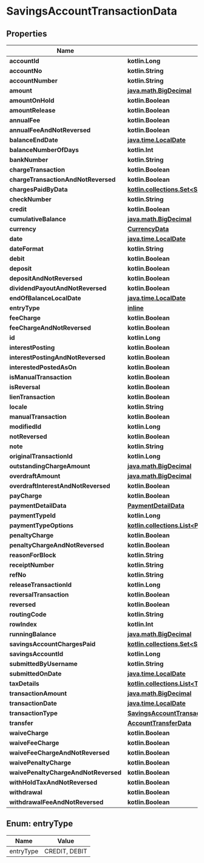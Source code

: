 
# SavingsAccountTransactionData

## Properties
| Name | Type | Description | Notes |
| ------------ | ------------- | ------------- | ------------- |
| **accountId** | **kotlin.Long** |  |  [optional] |
| **accountNo** | **kotlin.String** |  |  [optional] |
| **accountNumber** | **kotlin.String** |  |  [optional] |
| **amount** | [**java.math.BigDecimal**](java.math.BigDecimal.md) |  |  [optional] |
| **amountOnHold** | **kotlin.Boolean** |  |  [optional] |
| **amountRelease** | **kotlin.Boolean** |  |  [optional] |
| **annualFee** | **kotlin.Boolean** |  |  [optional] |
| **annualFeeAndNotReversed** | **kotlin.Boolean** |  |  [optional] |
| **balanceEndDate** | [**java.time.LocalDate**](java.time.LocalDate.md) |  |  [optional] |
| **balanceNumberOfDays** | **kotlin.Int** |  |  [optional] |
| **bankNumber** | **kotlin.String** |  |  [optional] |
| **chargeTransaction** | **kotlin.Boolean** |  |  [optional] |
| **chargeTransactionAndNotReversed** | **kotlin.Boolean** |  |  [optional] |
| **chargesPaidByData** | [**kotlin.collections.Set&lt;SavingsAccountChargesPaidByData&gt;**](SavingsAccountChargesPaidByData.md) |  |  [optional] |
| **checkNumber** | **kotlin.String** |  |  [optional] |
| **credit** | **kotlin.Boolean** |  |  [optional] |
| **cumulativeBalance** | [**java.math.BigDecimal**](java.math.BigDecimal.md) |  |  [optional] |
| **currency** | [**CurrencyData**](CurrencyData.md) |  |  [optional] |
| **date** | [**java.time.LocalDate**](java.time.LocalDate.md) |  |  [optional] |
| **dateFormat** | **kotlin.String** |  |  [optional] |
| **debit** | **kotlin.Boolean** |  |  [optional] |
| **deposit** | **kotlin.Boolean** |  |  [optional] |
| **depositAndNotReversed** | **kotlin.Boolean** |  |  [optional] |
| **dividendPayoutAndNotReversed** | **kotlin.Boolean** |  |  [optional] |
| **endOfBalanceLocalDate** | [**java.time.LocalDate**](java.time.LocalDate.md) |  |  [optional] |
| **entryType** | [**inline**](#EntryType) |  |  [optional] |
| **feeCharge** | **kotlin.Boolean** |  |  [optional] |
| **feeChargeAndNotReversed** | **kotlin.Boolean** |  |  [optional] |
| **id** | **kotlin.Long** |  |  [optional] |
| **interestPosting** | **kotlin.Boolean** |  |  [optional] |
| **interestPostingAndNotReversed** | **kotlin.Boolean** |  |  [optional] |
| **interestedPostedAsOn** | **kotlin.Boolean** |  |  [optional] |
| **isManualTransaction** | **kotlin.Boolean** |  |  [optional] |
| **isReversal** | **kotlin.Boolean** |  |  [optional] |
| **lienTransaction** | **kotlin.Boolean** |  |  [optional] |
| **locale** | **kotlin.String** |  |  [optional] |
| **manualTransaction** | **kotlin.Boolean** |  |  [optional] |
| **modifiedId** | **kotlin.Long** |  |  [optional] |
| **notReversed** | **kotlin.Boolean** |  |  [optional] |
| **note** | **kotlin.String** |  |  [optional] |
| **originalTransactionId** | **kotlin.Long** |  |  [optional] |
| **outstandingChargeAmount** | [**java.math.BigDecimal**](java.math.BigDecimal.md) |  |  [optional] |
| **overdraftAmount** | [**java.math.BigDecimal**](java.math.BigDecimal.md) |  |  [optional] |
| **overdraftInterestAndNotReversed** | **kotlin.Boolean** |  |  [optional] |
| **payCharge** | **kotlin.Boolean** |  |  [optional] |
| **paymentDetailData** | [**PaymentDetailData**](PaymentDetailData.md) |  |  [optional] |
| **paymentTypeId** | **kotlin.Long** |  |  [optional] |
| **paymentTypeOptions** | [**kotlin.collections.List&lt;PaymentTypeData&gt;**](PaymentTypeData.md) |  |  [optional] |
| **penaltyCharge** | **kotlin.Boolean** |  |  [optional] |
| **penaltyChargeAndNotReversed** | **kotlin.Boolean** |  |  [optional] |
| **reasonForBlock** | **kotlin.String** |  |  [optional] |
| **receiptNumber** | **kotlin.String** |  |  [optional] |
| **refNo** | **kotlin.String** |  |  [optional] |
| **releaseTransactionId** | **kotlin.Long** |  |  [optional] |
| **reversalTransaction** | **kotlin.Boolean** |  |  [optional] |
| **reversed** | **kotlin.Boolean** |  |  [optional] |
| **routingCode** | **kotlin.String** |  |  [optional] |
| **rowIndex** | **kotlin.Int** |  |  [optional] |
| **runningBalance** | [**java.math.BigDecimal**](java.math.BigDecimal.md) |  |  [optional] |
| **savingsAccountChargesPaid** | [**kotlin.collections.Set&lt;SavingsAccountChargesPaidByData&gt;**](SavingsAccountChargesPaidByData.md) |  |  [optional] |
| **savingsAccountId** | **kotlin.Long** |  |  [optional] |
| **submittedByUsername** | **kotlin.String** |  |  [optional] |
| **submittedOnDate** | [**java.time.LocalDate**](java.time.LocalDate.md) |  |  [optional] |
| **taxDetails** | [**kotlin.collections.List&lt;TaxDetailsData&gt;**](TaxDetailsData.md) |  |  [optional] |
| **transactionAmount** | [**java.math.BigDecimal**](java.math.BigDecimal.md) |  |  [optional] |
| **transactionDate** | [**java.time.LocalDate**](java.time.LocalDate.md) |  |  [optional] |
| **transactionType** | [**SavingsAccountTransactionEnumData**](SavingsAccountTransactionEnumData.md) |  |  [optional] |
| **transfer** | [**AccountTransferData**](AccountTransferData.md) |  |  [optional] |
| **waiveCharge** | **kotlin.Boolean** |  |  [optional] |
| **waiveFeeCharge** | **kotlin.Boolean** |  |  [optional] |
| **waiveFeeChargeAndNotReversed** | **kotlin.Boolean** |  |  [optional] |
| **waivePenaltyCharge** | **kotlin.Boolean** |  |  [optional] |
| **waivePenaltyChargeAndNotReversed** | **kotlin.Boolean** |  |  [optional] |
| **withHoldTaxAndNotReversed** | **kotlin.Boolean** |  |  [optional] |
| **withdrawal** | **kotlin.Boolean** |  |  [optional] |
| **withdrawalFeeAndNotReversed** | **kotlin.Boolean** |  |  [optional] |


<a id="EntryType"></a>
## Enum: entryType
| Name | Value |
| ---- | ----- |
| entryType | CREDIT, DEBIT |



